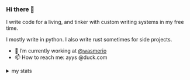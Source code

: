### Hi there 👋

I write code for a living, and tinker with custom writing systems in my free time.

I mostly write in python. I also write rust sometimes for side projects.

- 🔭 I’m currently working at [@wasmerio](https://github.com/wasmerio)
- 📫 How to reach me: ayys @duck.com

<details>
  <summary>my stats</summary>
<p align="center">
<a href="https://github.com/ayys">
  <img height="180em" src="https://github-readme-stats-eight-theta.vercel.app/api?username=ayys&show_icons=true&theme=algolia&include_all_commits=true&count_private=true"/>
  <img height="180em" src="https://github-readme-stats-eight-theta.vercel.app/api/top-langs/?hide=python,logos&username=ayys&layout=compact&langs_count=8&theme=algolia"/>
</a>
</p>
</details>
